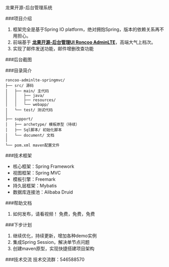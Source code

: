 龙果开源-后台管理系统


###项目介绍
1. 框架完全是基于Spring IO platform，绝对拥抱Spring，版本的依赖关系再不用担心。
2. 前端基于 **[龙果开源-后台管理UI Roncoo AdminLTE](https://github.com/roncoo/roncoo-adminLTE/)**，高端大气上档次。
3. 实现了邮件发送功能，邮件增删改查功能


###后台截图


###目录简介
```
roncoo-adminlte-springmvc/
├── src/ 源码
│   ├── main/ 主代码
│   │   ├── java/
│   │   ├── resources/
│   │   └── webapp/
│   └── test/ 测试代码
│
├── support/ 
│   ├── archetype/ 模板原型（待续）
│   ├── Sql脚本/ 初始化脚本
│   └── document/ 文档
│
└── pom.xml maven配置文件

```


###技术框架
* 核心框架：Spring Framework
* 视图框架：Spring MVC
* 模板引擎：Freemark
* 持久层框架：Mybatis
* 数据库连接池：Alibaba Druid


###帮助文档
1. 如何发布，请看视频！ 免费，免费，免费


###下步计划
1. 继续优化，持续更新，增加各种demo实例
2. 集成Spring Session，解决单节点问题
3. 创建maven原型，实现快捷搭建项目架构


###技术交流
技术交流群：546588570
